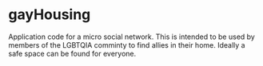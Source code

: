 # gayHousing

Application code for a micro social network. This is intended to be used by members of the LGBTQIA comminty to find allies in their home.  Ideally a safe space can be found for everyone.
